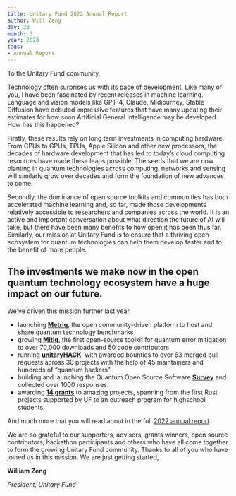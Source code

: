 ```yaml
---
title: Unitary Fund 2022 Annual Report
author: Will Zeng
day: 20
month: 3
year: 2023
tags:
- Annual Report
---
```


To the Unitary Fund community,

Technology often surprises us with its pace of development. Like many of you, I have been fascinated by recent releases in machine learning. Language and vision models like GPT-4, Claude, Midjourney, Stable Diffusion have debuted impressive features that have many updating their estimates for how soon Artificial General Intelligence may be developed. How has this happened?

Firstly, these results rely on long term investments in computing hardware. From CPUs to GPUs, TPUs, Apple Silicon and other new processors, the decades of hardware development that has led to today’s cloud computing resources have made these leaps possible. The seeds that we are now planting in quantum technologies across computing, networks and sensing will similarly grow over decades and form the foundation of new advances to come.

Secondly, the dominance of open source toolkits and communities has both accelerated machine learning and, so far, made those developments relatively accessible to researchers and companies across the world. It is an active and important conversation about what direction the future of AI will take, but there have been many benefits to how open it has been thus far. Similarly, our mission at Unitary Fund is to ensure that a thriving open ecosystem for quantum technologies can help them develop faster and to the benefit of more people.


## The investments we make now in the open quantum technology ecosystem have a huge impact on our future.

We’ve driven this mission further last year,

- launching **[Metriq](https://metriq.info/)**, the open community-driven platform to host and share quantum technology benchmarks
- growing **[Mitiq](https://github.com/unitaryfund/mitiq)**, the first open-source toolkit for quantum error mitigation to over 70,000 downloads and 50 code contributors
- running **[unitaryHACK](https://unitaryhack.dev/)**, with awarded bounties to over 63 merged pull requests across 30 projects with the help of 45 maintainers and hundreds of “quantum hackers”
- building and launching the Quantum Open Source Software **[Survey](https://unitary.foundation/posts/2022_survey_results.html)** and collected over 1000 responses.
- awarding **[14 grants](https://unitary.foundation/grants.html)** to amazing projects, spanning from the first Rust projects supported by UF to an outreach program for highschool students.


<p class="leading-block"> And much more that you will read about in the full <a href="../../assets/Unitary_Fund_2022_Report.pdf" target="_blank">2022 annual report</a>.</p>

We are so grateful to our supporters, advisors, grants winners, open source contributors, hackathon participants and others who have all come together to form the growing Unitary Fund community. Thanks to all of you who have joined us in this mission.
We are just getting started,


**William Zeng**

_President, Unitary Fund_
